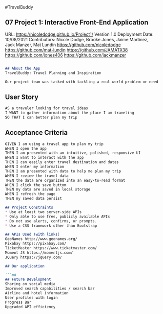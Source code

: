 #TravelBuddy
## 07 Project 1: Interactive Front-End Application

URL: https://nicoledodge.github.io/Project1/
Version 1.0
Deployment Date: 10/08/2021
Contributors: Nicole Dodge, Brooke Jones, Jaime Martinez, Jack Manzer, Mat Lundin
https://github.com/nicoledodge
https://github.com/mat-lundin
https://github.com/JAMATX38
https://github.com/jones406
https://github.com/jackmanzer
```md

## About the App
TravelBuddy: Travel Planning and Inspiration

Our project team was tasked with tackling a real-world problem or need by creating an application. Our application helps travelers with trip planning and inspiration by giving them access to search cities worldwide and access data such as weather forecasts and events for their chosen dates. This task will allow us to increase our collaboration skills, gain exposure to server-side APIs, and experience things we may run into as we venture out in the world as new developers. 
```

## User Story

```md
AS a traveler looking for travel ideas
I WANT to gather information about the place I am traveling
SO THAT I can better plan my trip
```

## Acceptance Criteria

```md
GIVEN I am using a travel app to plan my trip
WHEN I open the app
THEN I am presented with an intuitive, polished, responsive UI 
WHEN I want to interact with the app
THEN I can easily enter travel destination and dates
WHEN I enter my information
THEN I am presented with data to help me plan my trip
WHEN I review the travel data
THEN the data are organized into an easy-to-read format
WHEN I click the save button
THEN my data are saved in local storage
WHEN I refresh the page
THEN my saved data persist
```

```md
## Project Constraints
* Use at least two server-side APIs
* Only able to use free, publicly available APIs
* Do not use alerts, confirms, or prompts.
* Use a CSS framework other than Bootstrap
```

```md
## APIs Used (with links)
GeoNames http://www.geonames.org/
Pixabay https://pixabay.com/
TicketMaster https://www.ticketmaster.com/
Moment JS https://momentjs.com/
JQuery https://jquery.com/
```

```md
## Our application

```md
## Future Development
Sharing on social media
Improved search capabilities / search bar
Airline and hotel information
User profiles with login
Progress Bar
Upgraded API efficiency